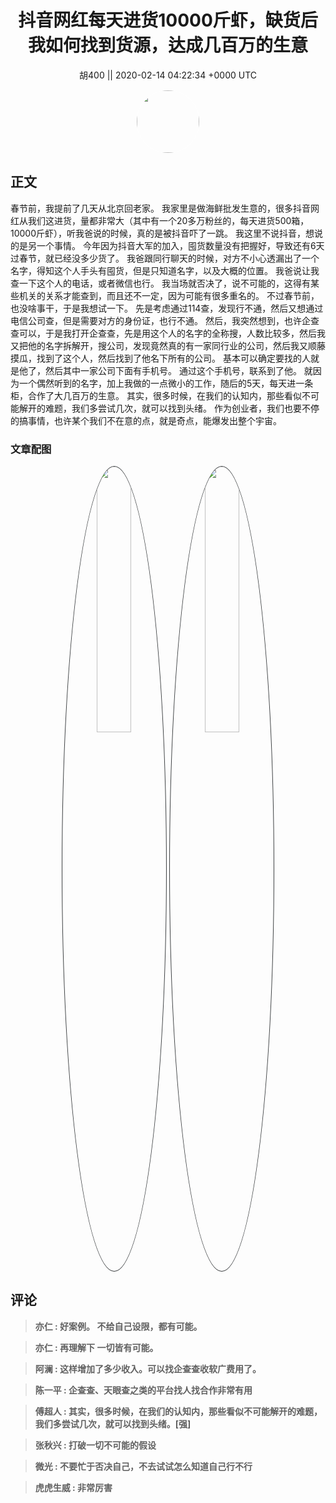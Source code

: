 <h1 align="center">抖音网红每天进货10000斤虾，缺货后我如何找到货源，达成几百万的生意</h1>




<p align="center">
    <a>胡400 || 2020-02-14 04:22:34 &#43;0000 UTC</a>
</p>

<div align="center">
    <img src="https://images.zsxq.com/FmiSRMlSFGktZnZjkAnI_9TjcPpB?e=1590940799&amp;token=kIxbL07-8jAj8w1n4s9zv64FuZZNEATmlU_Vm6zD:ZdxXYGJTmC9AUc8WDYjhWmob53M=" width="100" height="100" style="border:1px solid;border-radius:50%; color:#ffffff"/>
</div>




## 正文

<div>
春节前，我提前了几天从北京回老家。
我家里是做海鲜批发生意的，很多抖音网红从我们这进货，量都非常大（其中有一个20多万粉丝的，每天进货500箱，10000斤虾），听我爸说的时候，真的是被抖音吓了一跳。
我这里不说抖音，想说的是另一个事情。
今年因为抖音大军的加入，囤货数量没有把握好，导致还有6天过春节，就已经没多少货了。
我爸跟同行聊天的时候，对方不小心透漏出了一个名字，得知这个人手头有囤货，但是只知道名字，以及大概的位置。
我爸说让我查一下这个人的电话，或者微信也行。
我当场就否决了，说不可能的，这得有某些机关的关系才能查到，而且还不一定，因为可能有很多重名的。
不过春节前，也没啥事干，于是我想试一下。
先是考虑通过114查，发现行不通，然后又想通过电信公司查，但是需要对方的身份证，也行不通。
然后，我突然想到，也许企查查可以，于是我打开企查查，先是用这个人的名字的全称搜，人数比较多，然后我又把他的名字拆解开，搜公司，发现竟然真的有一家同行业的公司，然后我又顺藤摸瓜，找到了这个人，然后找到了他名下所有的公司。
基本可以确定要找的人就是他了，然后其中一家公司下面有手机号。
通过这个手机号，联系到了他。
就因为一个偶然听到的名字，加上我做的一点微小的工作，随后的5天，每天进一条柜，合作了大几百万的生意。
其实，很多时候，在我们的认知内，那些看似不可能解开的难题，我们多尝试几次，就可以找到头绪。
作为创业者，我们也要不停的搞事情，也许某个我们不在意的点，就是奇点，能爆发出整个宇宙。
</div>

### 文章配图

<div class="image" align="center">

<img src="https://images.zsxq.com/Fq8a8MRWEvYV_P1-2UoJNeCH-1zc?e=1590940799&amp;token=kIxbL07-8jAj8w1n4s9zv64FuZZNEATmlU_Vm6zD:AX41MpZRM0vcBDZNRxj01NglO8Y=" width="33%" height="33%" style="border:1px solid;border-radius:50%; color:#3c3f41"/>

<img src="https://images.zsxq.com/FiU9aiF_x9ROft5g1-wzbe3wraIj?e=1590940799&amp;token=kIxbL07-8jAj8w1n4s9zv64FuZZNEATmlU_Vm6zD:00qlr8w3Y-UwgmDRgCAjlm5Uuyg=" width="33%" height="33%" style="border:1px solid;border-radius:50%; color:#3c3f41"/>

</div>


## 评论

<div align="left">
<div>

<blockquote >
<span> <strong>亦仁 : 好案例。  不给自己设限，都有可能。 </strong></span>
</blockquote>

<blockquote >
<span> <strong>亦仁 : 再理解下 一切皆有可能。 </strong></span>
</blockquote>

<blockquote >
<span> <strong>阿澜 : 这样增加了多少收入。可以找企查查收软广费用了。 </strong></span>
</blockquote>

<blockquote >
<span> <strong>陈一平 : 企查查、天眼查之类的平台找人找合作非常有用 </strong></span>
</blockquote>

<blockquote >
<span> <strong>傅超人 : 其实，很多时候，在我们的认知内，那些看似不可能解开的难题，我们多尝试几次，就可以找到头绪。[强] </strong></span>
</blockquote>

<blockquote >
<span> <strong>张秋兴 : 打破一切不可能的假设 </strong></span>
</blockquote>

<blockquote >
<span> <strong>微光 : 不要忙于否决自己，不去试试怎么知道自己行不行 </strong></span>
</blockquote>

<blockquote >
<span> <strong>虎虎生威 : 非常厉害 </strong></span>
</blockquote>

</div>
</div>
